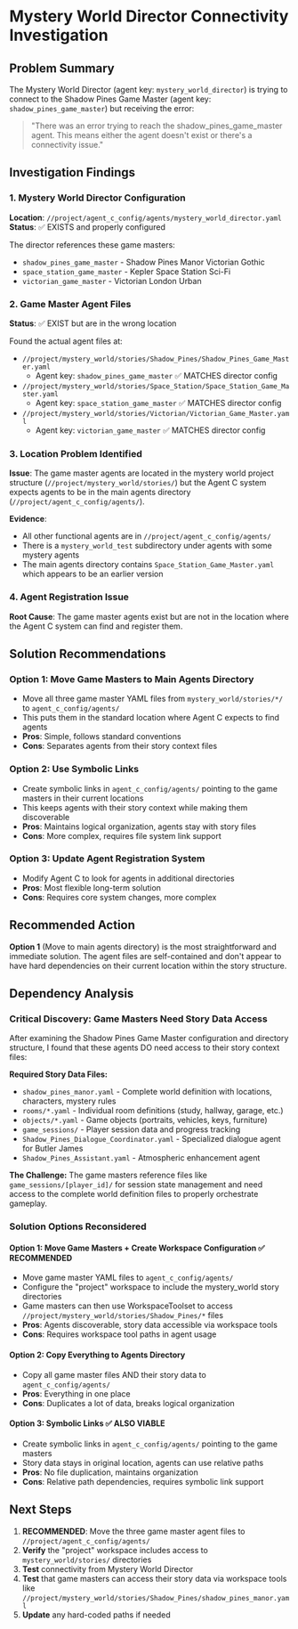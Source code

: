 # Mystery World Director Connectivity Investigation

## Problem Summary
The Mystery World Director (agent key: `mystery_world_director`) is trying to connect to the Shadow Pines Game Master (agent key: `shadow_pines_game_master`) but receiving the error:
> "There was an error trying to reach the shadow_pines_game_master agent. This means either the agent doesn't exist or there's a connectivity issue."

## Investigation Findings

### 1. Mystery World Director Configuration
**Location**: `//project/agent_c_config/agents/mystery_world_director.yaml`
**Status**: ✅ EXISTS and properly configured

The director references these game masters:
- `shadow_pines_game_master` - Shadow Pines Manor Victorian Gothic
- `space_station_game_master` - Kepler Space Station Sci-Fi  
- `victorian_game_master` - Victorian London Urban

### 2. Game Master Agent Files
**Status**: ✅ EXIST but are in the wrong location

Found the actual agent files at:
- `//project/mystery_world/stories/Shadow_Pines/Shadow_Pines_Game_Master.yaml`
  - Agent key: `shadow_pines_game_master` ✅ MATCHES director config
- `//project/mystery_world/stories/Space_Station/Space_Station_Game_Master.yaml`  
  - Agent key: `space_station_game_master` ✅ MATCHES director config
- `//project/mystery_world/stories/Victorian/Victorian_Game_Master.yaml`
  - Agent key: `victorian_game_master` ✅ MATCHES director config

### 3. Location Problem Identified
**Issue**: The game master agents are located in the mystery world project structure (`//project/mystery_world/stories/`) but the Agent C system expects agents to be in the main agents directory (`//project/agent_c_config/agents/`).

**Evidence**: 
- All other functional agents are in `//project/agent_c_config/agents/`
- There is a `mystery_world_test` subdirectory under agents with some mystery agents
- The main agents directory contains `Space_Station_Game_Master.yaml` which appears to be an earlier version

### 4. Agent Registration Issue
**Root Cause**: The game master agents exist but are not in the location where the Agent C system can find and register them.

## Solution Recommendations

### Option 1: Move Game Masters to Main Agents Directory
- Move all three game master YAML files from `mystery_world/stories/*/` to `agent_c_config/agents/`
- This puts them in the standard location where Agent C expects to find agents
- **Pros**: Simple, follows standard conventions
- **Cons**: Separates agents from their story context files

### Option 2: Use Symbolic Links  
- Create symbolic links in `agent_c_config/agents/` pointing to the game masters in their current locations
- This keeps agents with their story context while making them discoverable
- **Pros**: Maintains logical organization, agents stay with story files
- **Cons**: More complex, requires file system link support

### Option 3: Update Agent Registration System
- Modify Agent C to look for agents in additional directories
- **Pros**: Most flexible long-term solution
- **Cons**: Requires core system changes, more complex

## Recommended Action
**Option 1** (Move to main agents directory) is the most straightforward and immediate solution. The agent files are self-contained and don't appear to have hard dependencies on their current location within the story structure.

## Dependency Analysis

### Critical Discovery: Game Masters Need Story Data Access
After examining the Shadow Pines Game Master configuration and directory structure, I found that these agents DO need access to their story context files:

**Required Story Data Files:**
- `shadow_pines_manor.yaml` - Complete world definition with locations, characters, mystery rules
- `rooms/*.yaml` - Individual room definitions (study, hallway, garage, etc.)
- `objects/*.yaml` - Game objects (portraits, vehicles, keys, furniture)
- `game_sessions/` - Player session data and progress tracking
- `Shadow_Pines_Dialogue_Coordinator.yaml` - Specialized dialogue agent for Butler James
- `Shadow_Pines_Assistant.yaml` - Atmospheric enhancement agent

**The Challenge:**
The game masters reference files like `game_sessions/[player_id]/` for session state management and need access to the complete world definition files to properly orchestrate gameplay.

### Solution Options Reconsidered

#### Option 1: Move Game Masters + Create Workspace Configuration ✅ RECOMMENDED
- Move game master YAML files to `agent_c_config/agents/`
- Configure the "project" workspace to include the mystery_world story directories
- Game masters can then use WorkspaceToolset to access `//project/mystery_world/stories/Shadow_Pines/*` files
- **Pros**: Agents discoverable, story data accessible via workspace tools
- **Cons**: Requires workspace tool paths in agent usage

#### Option 2: Copy Everything to Agents Directory
- Copy all game master files AND their story data to `agent_c_config/agents/`  
- **Pros**: Everything in one place
- **Cons**: Duplicates a lot of data, breaks logical organization

#### Option 3: Symbolic Links ✅ ALSO VIABLE
- Create symbolic links in `agent_c_config/agents/` pointing to the game masters
- Story data stays in original location, agents can use relative paths
- **Pros**: No file duplication, maintains organization
- **Cons**: Relative path dependencies, requires symbolic link support

## Next Steps
1. **RECOMMENDED**: Move the three game master agent files to `//project/agent_c_config/agents/`
2. **Verify** the "project" workspace includes access to `mystery_world/stories/` directories
3. **Test** connectivity from Mystery World Director
4. **Test** that game masters can access their story data via workspace tools like `//project/mystery_world/stories/Shadow_Pines/shadow_pines_manor.yaml`
5. **Update** any hard-coded paths if needed